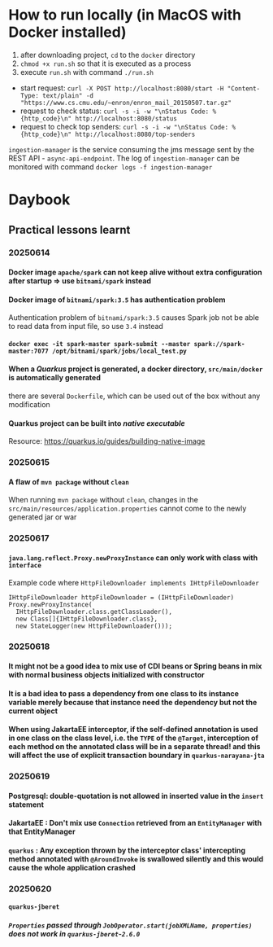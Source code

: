 # How to run locally (in MacOS with Docker installed)
1. after downloading project, `cd` to the `docker` directory
2. `chmod +x run.sh` so that it is executed as a process
3. execute `run.sh` with command `./run.sh`

* start request: `curl -X POST http://localhost:8080/start -H "Content-Type: text/plain" -d "https://www.cs.cmu.edu/~enron/enron_mail_20150507.tar.gz"`
* request to check status: `curl -s -i -w "\nStatus Code: %{http_code}\n" http://localhost:8080/status`
* request to check top senders: `curl -s -i -w "\nStatus Code: %{http_code}\n" http://localhost:8080/top-senders`

`ingestion-manager` is the service consuming the jms message sent by the REST API - `async-api-endpoint`. The log of `ingestion-manager` can be monitored with command `docker logs -f ingestion-manager`

# Daybook
## Practical lessons learnt
### 20250614
#### Docker image `apache/spark` can not keep alive without extra configuration after startup => use `bitnami/spark` instead
#### Docker image of `bitnami/spark:3.5` has authentication problem
Authentication problem of `bitnami/spark:3.5` causes Spark job not be able to read data from input file, so use `3.4` instead

#### `docker exec -it spark-master spark-submit --master spark://spark-master:7077 /opt/bitnami/spark/jobs/local_test.py`
#### When a *Quarkus* project is generated, a docker directory, `src/main/docker` is automatically generated
there are several `Dockerfile`, which can be used out of the box without any modification

#### Quarkus project can be built into *native executable*
Resource: https://quarkus.io/guides/building-native-image

### 20250615
#### A flaw of `mvn package` without `clean`
When running `mvn package` without `clean`, changes in the `src/main/resources/application.properties` cannot come to the newly generated jar or war

### 20250617
#### `java.lang.reflect.Proxy.newProxyInstance` can only work with class with `interface`
Example code where `HttpFileDownloader implements IHttpFileDownloader`

```
IHttpFileDownloader httpFileDownloader = (IHttpFileDownloader) Proxy.newProxyInstance(
  IHttpFileDownloader.class.getClassLoader(),
  new Class[]{IHttpFileDownloader.class},
  new StateLogger(new HttpFileDownloader()));
```

### 20250618
#### It might not be a good idea to mix use of CDI beans or Spring beans in mix with normal business objects initialized with constructor
#### It is a bad idea to pass a dependency from one class to its instance variable merely because that instance need the dependency but not the current object
#### When using JakartaEE interceptor, if the self-defined annotation is used in one class on the class level, i.e. the `TYPE` of the `@Target`, interception of each method on the annotated class will be in a separate thread! and this will affect the use of explicit transaction boundary in `quarkus-narayana-jta`

### 20250619
#### Postgresql: double-quotation is not allowed in inserted value in the `insert` statement
#### JakartaEE : Don't mix use `Connection` retrieved from an `EntityManager` with that EntityManager
#### `quarkus` : Any exception thrown by the interceptor class' intercepting method annotated with `@AroundInvoke` is swallowed silently and this would cause the whole application crashed

### 20250620
#### `quarkus-jberet`
##### `Properties` passed through `JobOperator.start(jobXMLName, properties)` does not work in `quarkus-jberet`-`2.6.0`
